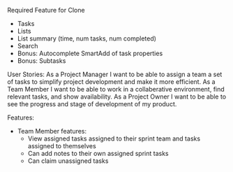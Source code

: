 Required Feature for Clone
- Tasks
- Lists
- List summary (time, num tasks, num completed)
- Search
- Bonus: Autocomplete SmartAdd of task properties
- Bonus: Subtasks


User Stories:
As a Project Manager I want to be able to assign a team a set of tasks to simplify project development and make it more efficient.
As a Team Member I want to be able to work in a collaberative environment, find relevant tasks, and show availability.
As a Project Owner I want to be able to see the progress and stage of development of my product.

Features:
- Team Member features:
  - View assigned tasks assigned to their sprint team and tasks assigned to themselves
  - Can add notes to their own assigned sprint tasks
  - Can claim unassigned tasks
